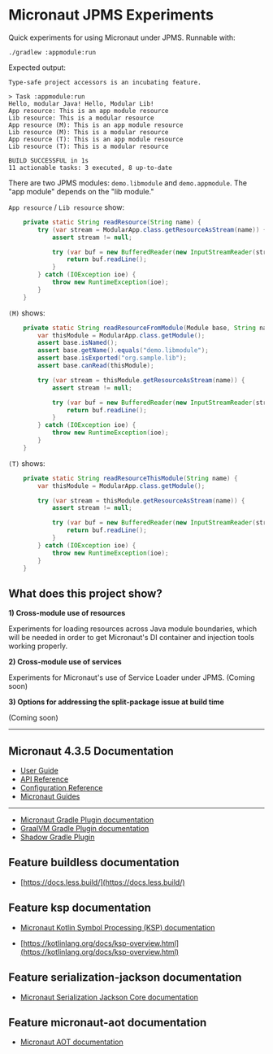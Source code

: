 # Micronaut JPMS Experiments

Quick experiments for using Micronaut under JPMS. Runnable with:

```
./gradlew :appmodule:run
```

Expected output:
```
Type-safe project accessors is an incubating feature.

> Task :appmodule:run
Hello, modular Java! Hello, Modular Lib!
App resource: This is an app module resource
Lib resource: This is a modular resource
App resource (M): This is an app module resource
Lib resource (M): This is a modular resource
App resource (T): This is an app module resource
Lib resource (T): This is a modular resource

BUILD SUCCESSFUL in 1s
11 actionable tasks: 3 executed, 8 up-to-date
```

There are two JPMS modules: `demo.libmodule` and `demo.appmodule`. The "app module" depends on the "lib module."

`App resource` / `Lib resource` show:
```java
    private static String readResource(String name) {
        try (var stream = ModularApp.class.getResourceAsStream(name)) {
            assert stream != null;

            try (var buf = new BufferedReader(new InputStreamReader(stream))) {
                return buf.readLine();
            }
        } catch (IOException ioe) {
            throw new RuntimeException(ioe);
        }
    }
```

`(M)` shows:
```java
    private static String readResourceFromModule(Module base, String name) {
        var thisModule = ModularApp.class.getModule();
        assert base.isNamed();
        assert base.getName().equals("demo.libmodule");
        assert base.isExported("org.sample.lib");
        assert base.canRead(thisModule);

        try (var stream = thisModule.getResourceAsStream(name)) {
            assert stream != null;

            try (var buf = new BufferedReader(new InputStreamReader(stream))) {
                return buf.readLine();
            }
        } catch (IOException ioe) {
            throw new RuntimeException(ioe);
        }
    }
```

`(T)` shows:
```java
    private static String readResourceThisModule(String name) {
        var thisModule = ModularApp.class.getModule();

        try (var stream = thisModule.getResourceAsStream(name)) {
            assert stream != null;

            try (var buf = new BufferedReader(new InputStreamReader(stream))) {
                return buf.readLine();
            }
        } catch (IOException ioe) {
            throw new RuntimeException(ioe);
        }
    }
```

## What does this project show?

**1) Cross-module use of resources**

Experiments for loading resources across Java module boundaries, which will be needed in order to get Micronaut's DI
container and injection tools working properly.

**2) Cross-module use of services**

Experiments for Micronaut's use of Service Loader under JPMS. (Coming soon)

**3) Options for addressing the split-package issue at build time**

(Coming soon)

----

## Micronaut 4.3.5 Documentation

- [User Guide](https://docs.micronaut.io/4.3.5/guide/index.html)
- [API Reference](https://docs.micronaut.io/4.3.5/api/index.html)
- [Configuration Reference](https://docs.micronaut.io/4.3.5/guide/configurationreference.html)
- [Micronaut Guides](https://guides.micronaut.io/index.html)
---

- [Micronaut Gradle Plugin documentation](https://micronaut-projects.github.io/micronaut-gradle-plugin/latest/)
- [GraalVM Gradle Plugin documentation](https://graalvm.github.io/native-build-tools/latest/gradle-plugin.html)
- [Shadow Gradle Plugin](https://plugins.gradle.org/plugin/com.github.johnrengelman.shadow)
## Feature buildless documentation

- [https://docs.less.build/](https://docs.less.build/)


## Feature ksp documentation

- [Micronaut Kotlin Symbol Processing (KSP) documentation](https://docs.micronaut.io/latest/guide/#kotlin)

- [https://kotlinlang.org/docs/ksp-overview.html](https://kotlinlang.org/docs/ksp-overview.html)


## Feature serialization-jackson documentation

- [Micronaut Serialization Jackson Core documentation](https://micronaut-projects.github.io/micronaut-serialization/latest/guide/)


## Feature micronaut-aot documentation

- [Micronaut AOT documentation](https://micronaut-projects.github.io/micronaut-aot/latest/guide/)


